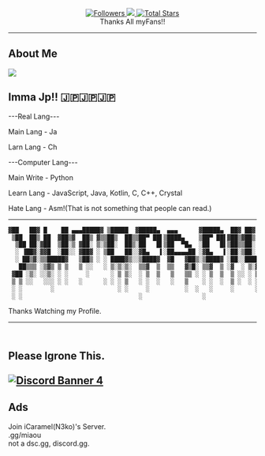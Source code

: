 <!--
Why you Watch This?
uhmmmmm...
copy and Pasta?🤔
-->
<p align="center">
  <a href="https://github.com/yutodadil">
  <img alt="Followers" src="https://img.shields.io/github/followers/yutodadil?style=for-the-badge&logo=stylelint&color=blueviolet">
  <img src="https://komarev.com/ghpvc/?username=yutodadil&style=for-the-badge&logo=Streamlit&color=blueviolet&logo=Bookmeter">
  <img alt="Total Stars" src="https://img.shields.io/github/stars/yutodadil?style=for-the-badge&logo=Streamlit&color=blueviolet">
  </a>
  <br>Thanks All myFans!!
</p>

---
## About Me
<a href="https://github.com/yutodadil">
<img src="https://metrics.lecoq.io/yutodadil?template=classic&repositories.forks=true&base.header=0&languages=1&people=1&lines=1&languages.colors=github&languages.threshold=0%25&people.limit=28&people.size=28&people.types=followers%2C%20following&people.thanks=%20Sebbl0508%20&people.identicons=false&people.shuffle=false&config.timezone=Europe%2FCopenhagen">
</a>

Imma Jp!! 🇯🇵🇯🇵🇯🇵
---

---Real Lang---

Main Lang - Ja

Larn Lang - Ch

---Computer Lang---

Main Write - Python

Learn Lang - JavaScript, Java, Kotlin, C, C++, Crystal

Hate Lang - Asm!(That is not something that people can read.)

---

```md
▓██   ██▓ █    ██ ▄▄▄█████▓ ▒█████  ▓█████▄  ▄▄▄      ▓█████▄  ██▓ ██▓    
 ▒██  ██▒ ██  ▓██▒▓  ██▒ ▓▒▒██▒  ██▒▒██▀ ██▌▒████▄    ▒██▀ ██▌▓██▒▓██▒    
  ▒██ ██░▓██  ▒██░▒ ▓██░ ▒░▒██░  ██▒░██   █▌▒██  ▀█▄  ░██   █▌▒██▒▒██░    
  ░ ▐██▓░▓▓█  ░██░░ ▓██▓ ░ ▒██   ██░░▓█▄   ▌░██▄▄▄▄██ ░▓█▄   ▌░██░▒██░    
  ░ ██▒▓░▒▒█████▓   ▒██▒ ░ ░ ████▓▒░░▒████▓  ▓█   ▓██▒░▒████▓ ░██░░██████▒
   ██▒▒▒ ░▒▓▒ ▒ ▒   ▒ ░░   ░ ▒░▒░▒░  ▒▒▓  ▒  ▒▒   ▓▒█░ ▒▒▓  ▒ ░▓  ░ ▒░▓  ░
 ▓██ ░▒░ ░░▒░ ░ ░     ░      ░ ▒ ▒░  ░ ▒  ▒   ▒   ▒▒ ░ ░ ▒  ▒  ▒ ░░ ░ ▒  ░
 ▒ ▒ ░░   ░░░ ░ ░   ░      ░ ░ ░ ▒   ░ ░  ░   ░   ▒    ░ ░  ░  ▒ ░  ░ ░   
 ░ ░        ░                  ░ ░     ░          ░  ░   ░     ░      ░  ░
 ░ ░                                 ░                 ░                  
 ```
 
Thanks Watching my Profile.

---
<br>Please Igrone This.</br>
<br>
<a href="https://github.com/yutodadil">
<img src="https://discordapp.com/api/guilds/970751743589752883/widget.png?style=banner4" alt="Discord Banner 4"/>
  </a>
---
## Ads
Join iCaramel(N3ko)'s Server.<br>
.gg/miaou<br>
not a dsc.gg, discord.gg.
